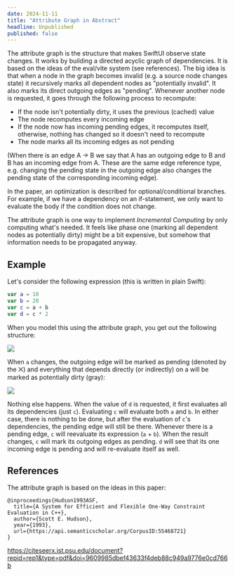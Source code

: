```yaml
---
date: 2024-11-11
title: "Attribute Graph in Abstract"
headline: Unpublished
published: false
---
```


The attribute graph is the structure that makes SwiftUI observe state changes. It works by building a directed acyclic graph of dependencies. It is based on the ideas of the eval/vite system (see references). The big idea is that when a node in the graph becomes invalid (e.g. a source node changes state) it recursively marks all dependent nodes as "potentially invalid". It also marks its direct outgoing edges as "pending". Whenever another node is requested, it goes through the following process to recompute:

- If the node isn't potentially dirty, it uses the previous (cached) value
- The node recomputes every incoming edge
- If the node now has incoming pending edges, it recomputes itself, otherwise, nothing has changed so it doesn't need to recompute
- The node marks all its incoming edges as not pending

(When there is an edge A -> B we say that A has an outgoing edge to B and B has an incoming edge from A. These are the same edge reference type, e.g. changing the pending state in the outgoing edge also changes the pending state of the corresponding incoming edge).

In the paper, an optimization is described for optional/conditional branches. For example, if we have a dependency on an if-statement, we only want to evaluate the body if the condition does not change.

The attribute graph is one way to implement *Incremental Computing* by only computing what's needed. It feels like phase one (marking all dependent nodes as potentially dirty) might be a bit expensive, but somehow that information needs to be propagated anyway.

## Example

Let's consider the following expression (this is written in plain Swift):

```swift
var a = 10
var b = 20
var c = a + b
var d = c * 2
```

When you model this using the attribute graph, you get out the following structure:

![](/images/media/2024-11-1208-43PastedImage.png)

When `a` changes, the outgoing edge will be marked as pending (denoted by the ⨉) and everything that depends directly (or indirectly) on a will be marked as potentially dirty (gray):

![](/images/media/2024-11-1208-47PastedImage.png)

Nothing else happens. When the value of `d` is requested, it first evaluates all its dependencies (just `c`). Evaluating `c` will evaluate both `a` and `b`. In either case, there is nothing to be done, but after the evaluation of `c`'s dependencies, the pending edge will still be there. Whenever there is a pending edge, `c` will reevaluate its expression (`a` + `b`). When the result changes, `c` will mark its outgoing edges as pending. `d` will see that its one incoming edge is pending and will re-evaluate itself as well.

## References

The attribute graph is based on the ideas in this paper:

```
@inproceedings{Hudson1993ASF,
  title={A System for Efficient and Flexible One-Way Constraint Evaluation in C++},
  author={Scott E. Hudson},
  year={1993},
  url={https://api.semanticscholar.org/CorpusID:55468721}
}
```

<https://citeseerx.ist.psu.edu/document?repid=rep1&type=pdf&doi=9609985dbef43633f4deb88c949a9776e0cd766b>
